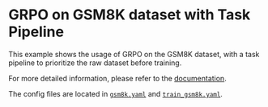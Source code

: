 # GRPO on GSM8K dataset with Task Pipeline

This example shows the usage of GRPO on the GSM8K dataset, with a task pipeline to prioritize the raw dataset before training.

For more detailed information, please refer to the [documentation](../../docs/sphinx_doc/source/tutorial/example_data_functionalities.md).

The config files are located in [`gsm8k.yaml`](gsm8k.yaml) and [`train_gsm8k.yaml`](train_gsm8k.yaml).
